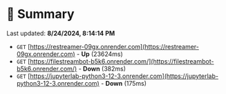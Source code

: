 # 📖 Summary
Last updated: **8/24/2024, 8:14:14 PM**

- `GET` [https://restreamer-09gx.onrender.com](https://restreamer-09gx.onrender.com) - **Up** (23624ms)
- `GET` [https://filestreambot-b5k6.onrender.com/](https://filestreambot-b5k6.onrender.com/) - **Down** (382ms)
- `GET` [https://jupyterlab-python3-12-3.onrender.com](https://jupyterlab-python3-12-3.onrender.com) - **Down** (175ms)
